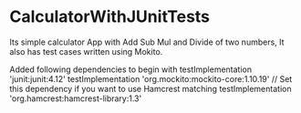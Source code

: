 # CalculatorWithJUnitTests

Its simple calculator App with Add Sub Mul and Divide of two numbers, It also has test cases written using Mokito.

Added following dependencies to begin with
  testImplementation 'junit:junit:4.12'
    testImplementation 'org.mockito:mockito-core:1.10.19'
    // Set this dependency if you want to use Hamcrest matching
    testImplementation 'org.hamcrest:hamcrest-library:1.3'
    
